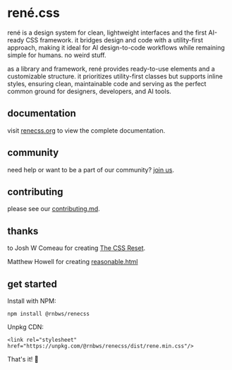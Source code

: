 # rené.css

rené is a design system for clean, lightweight interfaces and the first AI-ready CSS framework. it bridges design and code with a utility-first approach, making it ideal for AI design-to-code workflows while remaining simple for humans. no weird stuff.

as a library and framework, rené provides ready-to-use elements and a customizable structure. it prioritizes utility-first classes but supports inline styles, ensuring clean, maintainable code and serving as the perfect common ground for designers, developers, and AI tools.

## documentation

visit [renecss.org](https://renecss.org/) to view the complete documentation.

## community

need help or want to be a part of our community? [join us](https://github.com/orgs/weareunder/discussions).

## contributing

please see our [contributing.md](https://github.com/rnbwdev/rene.css/blob/main/contributing.md).

## thanks

to Josh W Comeau for creating [The CSS Reset](https://www.joshwcomeau.com/css/custom-css-reset/).

Matthew Howell for creating [reasonable.html](https://github.com/matthewhowell/reasonable.html)

## get started

Install with NPM:

```
npm install @rnbws/renecss
```

Unpkg CDN:

```
<link rel="stylesheet" href="https://unpkg.com/@rnbws/renecss/dist/rene.min.css"/>
```

That's it! 🎉